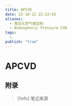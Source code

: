 ```yaml
---
title: APCVD
date: 22-10-22 22:22:43
aliases:
  - 常压化学气相淀积
  - Atmospheric Pressure CVD
tags:
  - 
publish: "true"
---
```


# APCVD

## 


## 附录

> [!info] 笔记来源
> 

